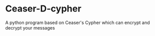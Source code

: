 # Ceaser-D-cypher
A python program based on Ceaser's Cypher which can encrypt and decrypt your messages
